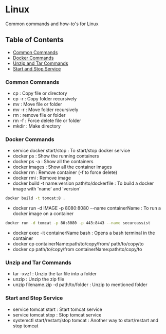 # Linux
Common commands and how-to's for Linux

## Table of Contents
* [Common Commands](#common-commands)
* [Docker Commands](#docker-commands)
* [Unzip and Tar Commands](#unzip-and-tar-commands)
* [Start and Stop Service](#start-and-stop-service)


### Common Commands
* cp : Copy file or directory
* cp -r : Copy folder recursively
* mv : Move file or folder
* mv -r : Move folder recursively
* rm : remove file or folder
* rm -f : Force delete file or folder
* mkdir : Make directory


### Docker Commands
* service docker start/stop : To start/stop docker service
* docker ps : Show the running containers
* docker ps -a : Show all the containers
* docker images : Show all the container images
* docker rm : Remove container (-f to force delete)
* docker rmi : Remove image
* docker build -t name:version path/to/dockerfile : To build a docker image with 'name' and 'version'
``` bash
docker build -t tomcat:8 .
```
* docker run -d IMAGE -p 8080:8080 --name containerName : To run a docker image on a container 
``` bash
docker run -d tomcat -p 80:8080 -p 443:8443 --name secureassist
```
* docker exec -it containerName bash : Opens a bash terminal in the container
* docker cp containerName:path/to/copy/from/ path/to/copy/to
* docker cp path/to/copy/from containerName:path/to/copy/to


### Unzip and Tar Commands
* tar -xvzf : Unzip the tar file into a folder
* unzip : Unzip the zip file
* unzip filename.zip -d path/to/folder : Unzip to mentioned folder


### Start and Stop Service
* service tomcat start : Start tomcat service
* service tomcat stop : Stop tomcat service
* systemctl start/restart/stop tomcat : Another way to start/restart and stop tomcat 